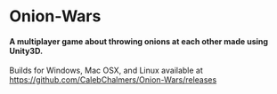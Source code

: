 # Onion-Wars
#### A multiplayer game about throwing onions at each other made using Unity3D.

Builds for Windows, Mac OSX, and Linux available at https://github.com/CalebChalmers/Onion-Wars/releases
